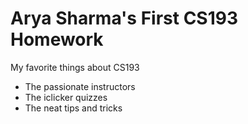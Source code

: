 # Arya Sharma's First CS193 Homework

My favorite things about CS193
- The passionate instructors
- The iclicker quizzes
- The neat tips and tricks

<br>
<img height = "700" scr= "http://static1.squarespace.com/static/5442b6cce4b0cf00d1a3bef2/544ea656e4b07de01f73d3c5/582f48e1b8a79bb58cbbc99b/1555966991006/experience-gifts-for-the-minimalist-in-your-life.jpg?format=1500w" />
<br>
